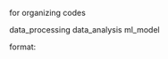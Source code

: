 for organizing codes


data_processing
data_analysis
ml_model


format:
  
<script name>:
  <input>  filename
  <output> filename

example:

  accepted_pr_check.py

  |

  |INPUT

  -- accepted_pr_history.csv
  
  |
  
  |OUTPUT
  
  -- None
